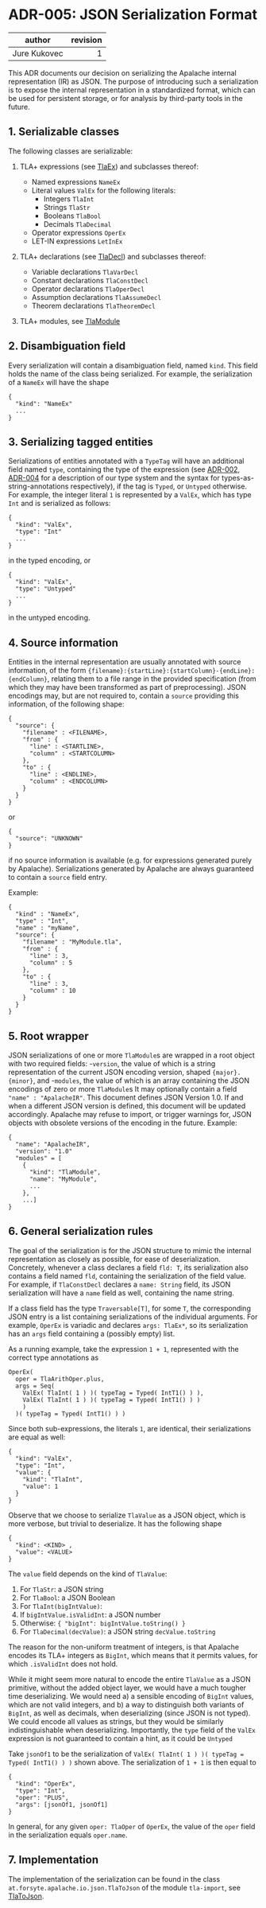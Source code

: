 # ADR-005: JSON Serialization Format

| author       | revision |
| ------------ | --------:|
| Jure Kukovec |        1 |

This ADR documents our decision on serializing the Apalache internal representation (IR) as JSON.
The purpose of introducing such a serialization is to expose the internal representation in a standardized format, which can be used for persistent storage, or for analysis by third-party tools in the future.

## 1. Serializable classes

The following classes are serializable:

1. TLA+ expressions (see [TlaEx][]) and subclasses thereof:
    * Named expressions `NameEx`
    * Literal values `ValEx` for the following literals:
      - Integers `TlaInt`
      - Strings `TlaStr`
      - Booleans `TlaBool`
      - Decimals `TlaDecimal`
    * Operator expressions `OperEx`
    * LET-IN expressions `LetInEx`

1. TLA+ declarations (see [TlaDecl][]) and subclasses thereof:
    * Variable declarations `TlaVarDecl`
    * Constant declarations `TlaConstDecl`
    * Operator declarations `TlaOperDecl`
    * Assumption declarations `TlaAssumeDecl`
    * Theorem declarations `TlaTheoremDecl`

1. TLA+ modules, see [TlaModule][]

## 2. Disambiguation field

Every serialization will contain a disambiguation field, named `kind`. This field holds the name of the class being serialized. For example, the serialization of a `NameEx` will have the shape
```
{
  "kind": "NameEx"
  ...
}
```

## 3. Serializing tagged entities

Serializations of entities annotated with a `TypeTag` will have an additional field named `type`, containing the type of the expression (see [ADR-002][], [ADR-004][] for a description of our type system and the syntax for types-as-string-annotations respectively), if the tag is `Typed`, or `Untyped` otherwise. For example, the integer literal `1` is represented by a `ValEx`, which has type `Int` and is serialized as follows:
```
{
  "kind": "ValEx",
  "type": "Int"
  ...
}
```
in the typed encoding, or 
```
{
  "kind": "ValEx",
  "type": "Untyped"
  ...
}
```
in the untyped encoding.

## 4. Source information
Entities in the internal representation are usually annotated with source information, of the form `{filename}:{startLine}:{startColumn}-{endLine}:{endColumn}`, relating them to a file range in the provided specification (from which they may have been transformed as part of preprocessing).
JSON encodings may, but are not required to, contain a `source` providing this information, of the following shape:
```
{
  "source": {
    "filename" : <FILENAME>,
    "from" : {
      "line" : <STARTLINE>,
      "column" : <STARTCOLUMN>
    },
    "to" : {
      "line" : <ENDLINE>,
      "column" : <ENDCOLUMN>
    }
  }
}
```
or
```
{
  "source": "UNKNOWN"
}
```
if no source information is available (e.g. for expressions generated purely by Apalache).
Serializations generated by Apalache are always guaranteed to contain a `source` field entry.

Example:
```
{
  "kind" : "NameEx",
  "type" : "Int",
  "name" : "myName",
  "source": {
    "filename" : "MyModule.tla",
    "from" : {
      "line" : 3,
      "column" : 5
    },
    "to" : {
      "line" : 3,
      "column" : 10
    }
  }
}
```

## 5. Root wrapper
JSON serializations of one or more `TlaModule`s are wrapped in a root object with two required fields:
 -`version`, the value of which is a string representation of the current JSON encoding version, shaped `{major}.{minor}`, and
 -`modules`, the value of which is an array containing the JSON encodings of zero or more `TlaModule`s
It may optionally contain a field `"name" : "ApalacheIR"`.
This document defines JSON Version 1.0. If and when a different JSON version is defined, this document will be updated accordingly.
Apalache may refuse to import, or trigger warnings for, JSON objects with obsolete versions of the encoding in the future.
Example:
```
{
  "name": "ApalacheIR",
  "version": "1.0"
  "modules" = [
    {
      "kind": "TlaModule",
      "name": "MyModule",
      ...
    },
    ...]
}
```

## 6. General serialization rules

The goal of the serialization is for the JSON structure to mimic the internal representation as closely as possible, for ease of deserialization. 
Concretely, whenever a class declares a field `fld: T`, its serialization also contains a field named `fld`, containing the serialization of the field value.
For example, if `TlaConstDecl` declares a `name: String` field, its JSON serialization will have a `name` field as well, containing the name string.

If a class field has the type `Traversable[T]`, for some `T`, the corresponding JSON entry is a list containing serializations of the individual arguments. For example, `OperEx` is variadic and declares `args: TlaEx*`, so its serialization has an `args` field containing a (possibly empty) list.

As a running example, take the expression `1 + 1`, represented with the correct type annotations as 
```
OperEx( 
  oper = TlaArithOper.plus, 
  args = Seq( 
    ValEx( TlaInt( 1 ) )( typeTag = Typed( IntT1() ) ), 
    ValEx( TlaInt( 1 ) )( typeTag = Typed( IntT1() ) )
    ) 
  )( typeTag = Typed( IntT1() ) )
```

Since both sub-expressions, the literals `1`, are identical, their serializations are equal as well:
```
{
  "kind": "ValEx",
  "type": "Int",
  "value": {
    "kind": "TlaInt",
    "value": 1
  }
}
```

Observe that we choose to serialize `TlaValue` as a JSON object, which is more verbose, but trivial to deserialize. It has the following shape
```
{
  "kind": <KIND> ,
  "value": <VALUE>
}
```

The `value` field depends on the kind of `TlaValue`:
1. For `TlaStr`: a JSON string
1. For `TlaBool`: a JSON Boolean
1. For `TlaInt(bigIntValue)`: 
  1. If `bigIntValue.isValidInt`: a JSON number
  2. Otherwise: `{ "bigInt": bigIntValue.toString() }`
1. For `TlaDecimal(decValue)`: a JSON string `decValue.toString`

The reason for the non-uniform treatment of integers, is that Apalache encodes its TLA+ integers as `BigInt`, which means that it permits values, for which `.isValidInt` does not hold. 

While it might seem more natural to encode the entire `TlaValue` as a JSON primitive, without the added object layer, we would have a much tougher time deserializing.
We would need a) a sensible encoding of `BigInt` values, which are not valid integers, and b) a way to distinguish both variants of `BigInt`, as well as decimals, when deserializing (since JSON is not typed).
We could encode all values as strings, but they would be similarly indistinguishable when deserializing. Importantly, the `type` field of the `ValEx` expression is not guaranteed to contain a hint, as it could be `Untyped`

Take `jsonOf1` to be the serialization of `ValEx( TlaInt( 1 ) )( typeTag = Typed( IntT1() ) )` shown above. The serialization of `1 + 1` is then equal to
```
{
  "kind": "OperEx",
  "type": "Int",
  "oper": "PLUS",
  "args": [jsonOf1, jsonOf1]
}
```
In general, for any given `oper: TlaOper` of `OperEx`, the value of the `oper` field in the serialization equals `oper.name`.

## 7. Implementation

The implementation of the serialization can be found in the class
`at.forsyte.apalache.io.json.TlaToJson` of the module `tla-import`, see [TlaToJson][].

[ADR-002]: https://apalache.informal.systems/docs/adr/002adr-types.html

[ADR-004]: https://apalache.informal.systems/docs/adr/004adr-annotations.html

[TlaToJson]: https://github.com/informalsystems/apalache/blob/unstable/tla-import/src/main/scala/at/forsyte/apalache/io/json/TlaToJson.scala
[TlaEx]: https://github.com/informalsystems/apalache/blob/unstable/tlair/src/main/scala/at/forsyte/apalache/tla/lir/TlaEx.scala
[TlaDecl]: https://github.com/informalsystems/apalache/blob/unstable/tlair/src/main/scala/at/forsyte/apalache/tla/lir/TlaDecl.scala
[TlaModule]: https://github.com/informalsystems/apalache/blob/5d990cea9e280ca25276f1dd73590db9fb6464fc/tlair/src/main/scala/at/forsyte/apalache/tla/lir/TlaDecl.scala#L19

